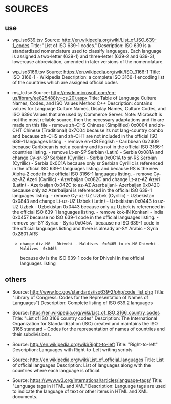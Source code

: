 # SOURCES


## use

 - wp_iso639.tsv
   Source: http://en.wikipedia.org/wiki/List_of_ISO_639-1_codes
   Title: "List of ISO 639-1 codes."
   Description: ISO 639 is a standardized nomenclature used to classify languages. Each language is assigned a two-letter (639-1) and three-letter (639-2 and 639-3), lowercase abbreviation, amended in later versions of the nomenclature.

 - wp_iso3166.tsv
   Source: https://en.wikipedia.org/wiki/ISO_3166-1
   Title: ISO 3166-1 - Wikipedia
   Description: a complete ISO 3166-1 encoding list of the countries which are assigned official codes

 - ms_lc.tsv
   Source: http://msdn.microsoft.com/en-us/library/ee825488(v=cs.20).aspx
   Title: Table of Language Culture Names, Codes, and ISO Values Method C++
   Description: contains values for Language Culture Names, Display Names, Culture Codes, and ISO 639x Values that are used by Commerce Server.
	Note: Microsoft is not the most reliable source, then the necessary adaptations and fix are made on this file
		- remove zh-CHS Chinese (Simplified) 0x0004 and zh-CHT Chinese (Traditional) 0x7C04
		  because its not lang-country combo and because zh-CHS and zh-CHT are not included in the official ISO 639-1 languages listing.
		- remove en-CB English - Caribbean 0x2409 
		  because Caribbean is not a country and its not in the official ISO 3166-1 countries listing.
		- remove Lt-sr-SP Serbian (Latin) - Serbia 0x081A
			and change Cy-sr-SP Serbian (Cyrillic) - Serbia 0x0C1A to sr-RS Serbian (Cyrillic) - Serbia 0x0C1A
			because only sr  Serbian Cyrillic is referenced in the official ISO 639-1 languages listing.
			and because RS is the new Alpha-2 code in the official ISO 3166-1 languages listing.
		- remove Cy-az-AZ	Azeri (Cyrillic) - Azerbaijan	0x082C
			and change Lt-az-AZ Azeri (Latin) - Azerbaijan	0x042C to az-AZ Azerbaijani- Azerbaijan	0x042C	
			because only az Azerbaijani is referenced in the official ISO 639-1 languages listing.
		- remove Cy-uz-UZ	Uzbek (Cyrillic) - Uzbekistan	0x0843
			and change Lt-uz-UZ	Uzbek (Latin) - Uzbekistan	0x0443 to uz-UZ Uzbek - Uzbekistan	0x0443
			because only uz Uzbek  is referenced in the official ISO 639-1 languages listing.
		- remove kok-IN	Konkani - India	0x0457
			because no ISO 639-1 code in the official languages listing.
		- remove syr-SY	Syriac - Syria	0x045A	 
			because no ISO 639-1 code in the official languages listing and there is already ar-SY Arabic - Syria	0x2801 ARS 
      - 	change div-MV	Dhivehi - Maldives	0x0465 to dv-MV	Dhivehi - Maldives	0x0465
		   because dv is the ISO 639-1 code for Dhivehi in the official languages listing



## others

 - Source: http://www.loc.gov/standards/iso639-2/php/code_list.php
   Title: "Library of Congress: Codes for the Representation of Names of Languages")
   Description: Complete listing of ISO 639.2 languages

 - Source: https://en.wikipedia.org/wiki/List_of_ISO_3166_country_codes
   Title: "List of ISO 3166 country codes"
   Description: The International Organization for Standardization (ISO) created and maintains the ISO 3166 standard – Codes for the representation of names of countries and their subdivisions.

 - Source: http://en.wikipedia.org/wiki/Right-to-left
   Title: "Right-to-left"
   Description: Languages with Right-to-Left writing scripts

 - Source: http://en.wikipedia.org/wiki/List_of_official_languages
   Title: List of official languages
   Description: List of languages along with the countries where each language is official.

 - Source: https://www.w3.org/International/articles/language-tags/
   Title: "Language tags in HTML and XML"
   Description: Language tags are used to indicate the language of text or other items in HTML and XML documents.

